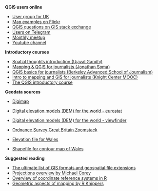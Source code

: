 **QGIS users online**

- [User group for UK](https://qgis.uk/)
- [Map examples on Flickr](https://www.flickr.com/groups/qgis/pool/)
- [QGIS questions on GIS stack exchange](https://gis.stackexchange.com/questions/tagged/qgis)
- [Users on Telegram](https://t.me/joinchat/Aq2V5RPoxYYhXqUPoxRWPQ)
- [Monthly meetup](https://github.com/qgis/QGIS/wiki)
- [Youtube channel](https://www.youtube.com/channel/UCGS162t4hkOA0b35ucf1yng/featured)


**Introductory courses**

- [Spatial thoughts introduction (Ujaval Gandhi)](https://courses.spatialthoughts.com/spatial-data-viz.html)
- [Mapping & QGIS for journalists (Jonathan Soma)](https://jonathansoma.com/tutorials/mapping/)
- [QGIS basics for journalists (Berkeley Advanced School of Journalism)](https://multimedia.journalism.berkeley.edu/tutorials/qgis-basics-journalists/)
- [Intro to mapping and GIS for journalists (Knight Center MOOC)](https://journalismcourses.org/course/mappingandgis/)
- [The QGIS introductory course](https://docs.qgis.org/testing/en/docs/gentle_gis_introduction/index.html#gentle-introduction-gis)


**Geodata sources**

- [Digimap](https://digimap.edina.ac.uk)
- [Digital elevation models (DEM) for the world - eurostat](https://ec.europa.eu/eurostat/web/gisco/geodata/reference-data/elevation/copernicus-dem/elevation)
- [Digital elevation models (DEM) for the world - viewfinder](http://viewfinderpanoramas.org/dem3.html)
- [Ordnance Survey Great Britain Zoomstack](https://www.ordnancesurvey.co.uk/business-government/products/open-zoomstack)

- [Elevation file for Wales](https://ec.europa.eu/eurostat/web/gisco/geodata/reference-data/elevation/copernicus-dem/elevation)
- [Shapefile for contour map of Wales](https://datashare.ed.ac.uk/handle/10283/2410?show=full)


**Suggested reading**

- [The ultimate list of GIS formats and geospatial file extensions](https://gisgeography.com/gis-formats/)
- [Projections overview by Michael Corey](https://source.opennews.org/articles/choosing-right-map-projection/)
- [Overview of coordinate reference systems in R](https://www.nceas.ucsb.edu/sites/default/files/2020-04/OverviewCoordinateReferenceSystems.pdf)
- [Geometric aspects of mapping by R Knippers](https://kartoweb.itc.nl/geometrics/Introduction/introduction.html)
